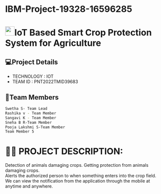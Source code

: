 # IBM-Project-19328-16596285
#  <img src="https://giphy.com/gifs/BareTreeMedia-cute-me-and-you-pat-lOaf0LBA2mluwm8cY8" width="30px">IoT Based Smart Crop Protection System for Agriculture

## 💻Project Details
- TECHNOLOGY : IOT        
- TEAM ID : PNT2022TMID39683

## 🍵Team Members

```sh
Swetha S- Team Lead
Rashika v - Team Member
Sangavi K - Team Member
Sneha B R-Team Member
Pooja Lakshmi S-Team Member
Team Member 5
```

# **👩‍💻 PROJECT DESCRIPTION:**          
Detection of animals damaging crops.
Getting protection from animals damaging crops.      
Alerts the authorized person to when something enters into the crop field.     
We can view the notification from the application through the mobile at anytime and anywhere.  







